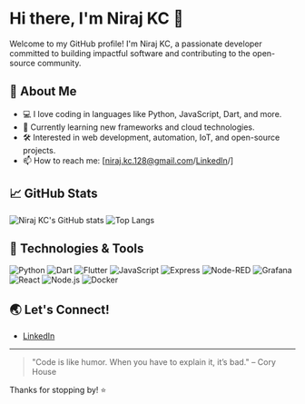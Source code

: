 # Hi there, I'm Niraj KC 👋

Welcome to my GitHub profile! I'm Niraj KC, a passionate developer committed to building impactful software and contributing to the open-source community.

## 🚀 About Me
- 💻 I love coding in languages like Python, JavaScript, Dart, and more.
- 🌱 Currently learning new frameworks and cloud technologies.
- 🛠️ Interested in web development, automation, IoT, and open-source projects.
- 📫 How to reach me: [niraj.kc.128@gmail.com/[LinkedIn](https://www.linkedin.com/in/niraj-chaudhari-185552258/)/]

## 📈 GitHub Stats
![Niraj KC's GitHub stats](https://github-readme-stats.vercel.app/api?username=Niraj-KC&show_icons=true&theme=radical)
![Top Langs](https://github-readme-stats.vercel.app/api/top-langs/?username=Niraj-KC&layout=compact&theme=radical)

## 🧰 Technologies & Tools
![Python](https://img.shields.io/badge/Python-3670A0?style=for-the-badge&logo=python&logoColor=ffdd54)
![Dart](https://img.shields.io/badge/Dart-0175C2?style=for-the-badge&logo=dart&logoColor=white)
![Flutter](https://img.shields.io/badge/Flutter-02569B?style=for-the-badge&logo=flutter&logoColor=white)
![JavaScript](https://img.shields.io/badge/JavaScript-323330?style=for-the-badge&logo=javascript&logoColor=f7df1e)
![Express](https://img.shields.io/badge/Express.js-404D59?style=for-the-badge&logo=express&logoColor=white)
![Node-RED](https://img.shields.io/badge/Node--RED-8F0000?style=for-the-badge&logo=nodered&logoColor=white)
![Grafana](https://img.shields.io/badge/Grafana-F46800?style=for-the-badge&logo=grafana&logoColor=white)
![React](https://img.shields.io/badge/React-20232A?style=for-the-badge&logo=react&logoColor=61DAFB)
![Node.js](https://img.shields.io/badge/Node.js-339933?style=for-the-badge&logo=nodedotjs&logoColor=white)
![Docker](https://img.shields.io/badge/Docker-2496ED?style=for-the-badge&logo=docker&logoColor=white)
<!-- Add more tools or languages as you see fit -->

## 🌏 Let's Connect!
- [LinkedIn](https://www.linkedin.com/in/niraj-chaudhari-185552258/) <!-- Add your LinkedIn profile -->

---

> "Code is like humor. When you have to explain it, it’s bad." – Cory House

Thanks for stopping by! ⭐️
